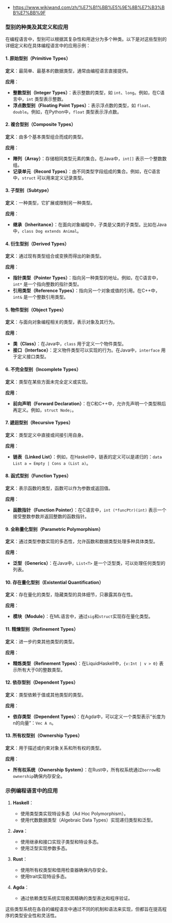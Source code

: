 - https://www.wikiwand.com/zh/%E7%B1%BB%E5%9E%8B%E7%B3%BB%E7%BB%9F

### 型别的种类及其定义和应用

在编程语言中，型别可以根据其复杂性和用途分为多个种类。以下是对这些型别的详细定义和在具体编程语言中的应用示例：

#### 1. 原始型别（Primitive Types）

**定义**：最简单、最基本的数据类型，通常由编程语言直接提供。

**应用**：
- **整數型别（Integer Types）**：表示整数的类型，如 `int`、`long`。例如，在C语言中，`int` 类型表示整数。
- **浮点数型别（Floating Point Types）**：表示浮点数的类型，如 `float`、`double`。例如，在Python中，`float` 类型表示浮点数。

#### 2. 複合型别（Composite Types）

**定义**：由多个基本类型组合而成的类型。

**应用**：
- **陣列（Array）**：存储相同类型元素的集合。在Java中，`int[]` 表示一个整数数组。
- **记录单元（Record Types）**：由不同类型字段组成的集合。例如，在C语言中，`struct` 可以用来定义记录类型。

#### 3. 子型别（Subtype）

**定义**：一种类型，它扩展或限制另一种类型。

**应用**：
- **继承（Inheritance）**：在面向对象编程中，子类是父类的子类型。比如在Java中，`class Dog extends Animal`。

#### 4. 衍生型别（Derived Types）

**定义**：通过现有类型组合或变换而得出的新类型。

**应用**：
- **指针类型（Pointer Types）**：指向另一种类型的地址。例如，在C语言中，`int*` 是一个指向整数的指针类型。
- **引用类型（Reference Types）**：指向另一个对象或值的引用。在C++中，`int&` 是一个整数引用类型。

#### 5. 物件型别（Object Types）

**定义**：与面向对象编程相关的类型，表示对象及其行为。

**应用**：
- **类（Class）**：在Java中，`class` 用于定义一个物件类型。
- **接口（Interface）**：定义物件类型可以实现的行为。在Java中，`interface` 用于定义接口类型。

#### 6. 不完全型别（Incomplete Types）

**定义**：类型在某些方面未完全定义或实现。

**应用**：
- **前向声明（Forward Declaration）**：在C和C++中，允许先声明一个类型稍后再定义。例如，`struct Node;`。

#### 7. 遞迴型别（Recursive Types）

**定义**：类型定义中直接或间接引用自身。

**应用**：
- **链表（Linked List）**：例如，在Haskell中，链表的定义可以是递归的：`data List a = Empty | Cons a (List a)`。

#### 8. 函式型别（Function Types）

**定义**：表示函数的类型，函数可以作为参数或返回值。

**应用**：
- **函数指针（Function Pointer）**：在C语言中，`int (*funcPtr)(int)` 表示一个接受整数参数并返回整数的函数指针。

#### 9. 全称量化型别（Parametric Polymorphism）

**定义**：通过类型参数实现的多态性，允许函数和数据类型处理多种具体类型。

**应用**：
- **泛型（Generics）**：在Java中，`List<T>` 是一个泛型类，可以处理任何类型的列表。

#### 10. 存在量化型别（Existential Quantification）

**定义**：存在量化的类型，隐藏类型的具体细节，只暴露其存在性。

**应用**：
- **模块（Module）**：在ML语言中，通过`sig`和`struct`实现存在量化类型。

#### 11. 精煉型别（Refinement Types）

**定义**：进一步约束其他类型的类型。

**应用**：
- **精炼类型（Refinement Types）**：在LiquidHaskell中，`{v:Int | v > 0}` 表示所有大于0的整数类型。

#### 12. 依存型别（Dependent Types）

**定义**：类型依赖于值或其他类型的类型。

**应用**：
- **依存类型（Dependent Types）**：在Agda中，可以定义一个类型表示“长度为n的向量”：`Vec A n`。

#### 13. 所有权型别（Ownership Types）

**定义**：用于描述或约束对象关系和所有权的类型。

**应用**：
- **所有权系统（Ownership System）**：在Rust中，所有权系统通过`borrow`和`ownership`确保内存安全。

### 示例编程语言中的应用

1. **Haskell**：
   - 使用类型类实现特设多态（Ad Hoc Polymorphism）。
   - 使用代数数据类型（Algebraic Data Types）实现递归类型和泛型。

2. **Java**：
   - 使用继承和接口实现子类型和特设多态。
   - 使用泛型实现参数多态。

3. **Rust**：
   - 使用所有权类型和借用检查器确保内存安全。
   - 使用trait实现特设多态。

4. **Agda**：
   - 通过依赖类型系统实现极其精确的类型表达和程序验证。

这些类型系统在各自的编程语言中通过不同的机制和语法来实现，但都旨在提高程序的类型安全性和灵活性。
